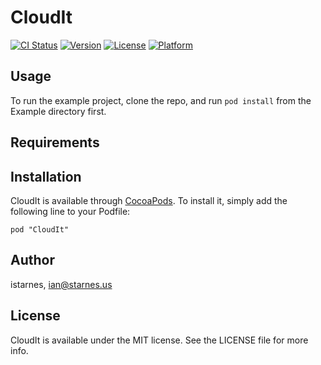 # CloudIt

[![CI Status](http://img.shields.io/travis/istarnes/CloudIt.svg?style=flat)](https://travis-ci.org/istarnes/CloudIt)
[![Version](https://img.shields.io/cocoapods/v/CloudIt.svg?style=flat)](http://cocoadocs.org/docsets/CloudIt)
[![License](https://img.shields.io/cocoapods/l/CloudIt.svg?style=flat)](http://cocoadocs.org/docsets/CloudIt)
[![Platform](https://img.shields.io/cocoapods/p/CloudIt.svg?style=flat)](http://cocoadocs.org/docsets/CloudIt)

## Usage

To run the example project, clone the repo, and run `pod install` from the Example directory first.

## Requirements

## Installation

CloudIt is available through [CocoaPods](http://cocoapods.org). To install
it, simply add the following line to your Podfile:

    pod "CloudIt"

## Author

istarnes, ian@starnes.us

## License

CloudIt is available under the MIT license. See the LICENSE file for more info.


